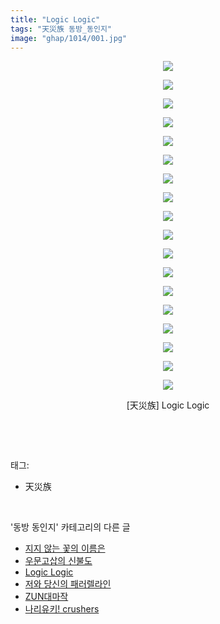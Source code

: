 ```yaml
---
title: "Logic Logic"
tags: "天災族 동방_동인지"
image: "ghap/1014/001.jpg"
---
```

<div class="article">
<p style="text-align: center; clear: none; float: none;"><img src="{{ site.nasurl }}/ghap/1014/001.jpg"/></p>
<p style="text-align: center; clear: none; float: none;"><img src="{{ site.nasurl }}/ghap/1014/002.jpg"/></p>
<p style="text-align: center; clear: none; float: none;"><img src="{{ site.nasurl }}/ghap/1014/003.jpg"/></p>
<p style="text-align: center; clear: none; float: none;"><img src="{{ site.nasurl }}/ghap/1014/004.jpg"/></p>
<p style="text-align: center; clear: none; float: none;"><img src="{{ site.nasurl }}/ghap/1014/005.jpg"/></p>
<p style="text-align: center; clear: none; float: none;"><img src="{{ site.nasurl }}/ghap/1014/006.jpg"/></p>
<p style="text-align: center; clear: none; float: none;"><img src="{{ site.nasurl }}/ghap/1014/007.jpg"/></p>
<p style="text-align: center; clear: none; float: none;"><img src="{{ site.nasurl }}/ghap/1014/008.jpg"/></p>
<p style="text-align: center; clear: none; float: none;"><img src="{{ site.nasurl }}/ghap/1014/009.jpg"/></p>
<p style="text-align: center; clear: none; float: none;"><img src="{{ site.nasurl }}/ghap/1014/010.jpg"/></p>
<p style="text-align: center; clear: none; float: none;"><img src="{{ site.nasurl }}/ghap/1014/011.jpg"/></p>
<p style="text-align: center; clear: none; float: none;"><img src="{{ site.nasurl }}/ghap/1014/012.jpg"/></p>
<p style="text-align: center; clear: none; float: none;"><img src="{{ site.nasurl }}/ghap/1014/013.jpg"/></p>
<p style="text-align: center; clear: none; float: none;"><img src="{{ site.nasurl }}/ghap/1014/014.jpg"/></p>
<p style="text-align: center; clear: none; float: none;"><img src="{{ site.nasurl }}/ghap/1014/015.jpg"/></p>
<p style="text-align: center; clear: none; float: none;"><img src="{{ site.nasurl }}/ghap/1014/016.jpg"/></p>
<p style="text-align: center; clear: none; float: none;"><img src="{{ site.nasurl }}/ghap/1014/017.jpg"/></p>
<p style="text-align: center; clear: none; float: none;"><img src="{{ site.nasurl }}/ghap/1014/018.jpg"/></p>
<p style="text-align: center; clear: none; float: none;">[天災族] Logic Logic</p>
<p><br/></p>
</div><br/>
<div class="tagTrail">
<p>태그: </p>
<ul>
<li>天災族</li>
</ul>
</div><br/>
<div class="another">
<p>'동방 동인지' 카테고리의 다른 글</p>
<ul>
<li><a href="/2016-07-22-ghap_1016">지지 않는 꽃의 이름은</a></li>
<li><a href="/2016-07-22-ghap_1015">우문고삽의 신불도</a></li>
<li><a href="/2016-07-22-ghap_1014">Logic Logic</a></li>
<li><a href="/2016-07-22-ghap_1013">저와 당신의 패러렐라인</a></li>
<li><a href="/2016-07-22-ghap_1012">ZUN대마작</a></li>
<li><a href="/2016-07-22-ghap_1011">나리유키! crushers</a></li>
</ul>
</div><br/>
<div class="cb_module cb_fluid">
<div class="cb_wrt cb_profile">
</div><!-- commentList close -->
</div><br/>
